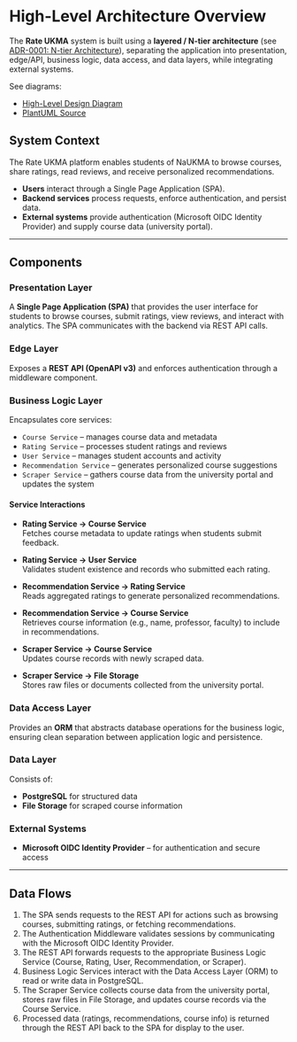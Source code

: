 # High-Level Architecture Overview

The **Rate UKMA** system is built using a **layered / N-tier architecture** (see [ADR-0001: N-tier Architecture](../decisions/ADR-001.md)), separating the application into presentation, edge/API, business logic, data access, and data layers, while integrating external systems.

See diagrams:
- [High-Level Design Diagram](./uml/high-level-design.svg)
- [PlantUML Source](./uml/high-level-design.puml)

## System Context

The Rate UKMA platform enables students of NaUKMA to browse courses, share ratings, read reviews, and receive personalized recommendations.  

- **Users** interact through a Single Page Application (SPA).  
- **Backend services** process requests, enforce authentication, and persist data.  
- **External systems** provide authentication (Microsoft OIDC Identity Provider) and supply course data (university portal).  

---

## Components

### Presentation Layer
A **Single Page Application (SPA)** that provides the user interface for students to browse courses, submit ratings, view reviews, and interact with analytics. The SPA communicates with the backend via REST API calls.

### Edge Layer
Exposes a **REST API (OpenAPI v3)** and enforces authentication through a middleware component.

### Business Logic Layer
Encapsulates core services:
- `Course Service` – manages course data and metadata  
- `Rating Service` – processes student ratings and reviews  
- `User Service` – manages student accounts and activity  
- `Recommendation Service` – generates personalized course suggestions  
- `Scraper Service` – gathers course data from the university portal and updates the system  

#### Service Interactions

- **Rating Service → Course Service**  
  Fetches course metadata to update ratings when students submit feedback.

- **Rating Service → User Service**  
  Validates student existence and records who submitted each rating.

- **Recommendation Service → Rating Service**  
  Reads aggregated ratings to generate personalized recommendations.

- **Recommendation Service → Course Service**  
  Retrieves course information (e.g., name, professor, faculty) to include in recommendations.

- **Scraper Service → Course Service**  
  Updates course records with newly scraped data.

- **Scraper Service → File Storage**  
  Stores raw files or documents collected from the university portal.

### Data Access Layer
Provides an **ORM** that abstracts database operations for the business logic, ensuring clean separation between application logic and persistence.

### Data Layer
Consists of:
- **PostgreSQL** for structured data  
- **File Storage** for scraped course information  

### External Systems
- **Microsoft OIDC Identity Provider** – for authentication and secure access

---

## Data Flows

1. The SPA sends requests to the REST API for actions such as browsing courses, submitting ratings, or fetching recommendations.  
2. The Authentication Middleware validates sessions by communicating with the Microsoft OIDC Identity Provider.  
3. The REST API forwards requests to the appropriate Business Logic Service (Course, Rating, User, Recommendation, or Scraper).  
4. Business Logic Services interact with the Data Access Layer (ORM) to read or write data in PostgreSQL.  
5. The Scraper Service collects course data from the university portal, stores raw files in File Storage, and updates course records via the Course Service.  
6. Processed data (ratings, recommendations, course info) is returned through the REST API back to the SPA for display to the user.  
